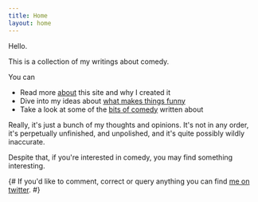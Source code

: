 ```yaml
---
title: Home
layout: home
---
```


Hello.

This is a collection of my writings about comedy.

<p class="mb-0">You can</p>

* Read more [about](/x/about/) this site and why I created it
* Dive into my ideas about [what makes things funny](/x/what-makes-things-funny/)
* Take a look at some of the [bits of comedy](/bits/) written about

Really, it's just a bunch of my thoughts and opinions. It's not in any order, it's perpetually unfinished, and unpolished, and it's quite possibly wildly inaccurate.

Despite that, if you're interested in comedy, you may find something interesting.

{# If you'd like to comment, correct or query anything you can find [me on twitter](http://twitter.com/tsmz/). #}
